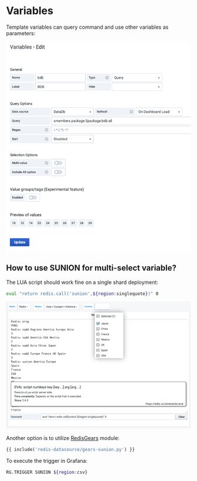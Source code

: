 # Variables

Template variables can query command and use other variables as parameters:

![Variables](../images/redis-datasource/variables.png)

## How to use SUNION for multi-select variable?

The LUA script should work fine on a single shard deployment:

```bash
eval "return redis.call('sunion',${region:singlequote})" 0
```

![SUNION Example](../images/redis-datasource/variables-example.png)

Another option is to utilize [RedisGears](https://redisgears.io) module:

```python
{{ include('redis-datasource/gears-sunion.py') }}
```

To execute the trigger in Grafana:

```bash
RG.TRIGGER SUNION ${region:csv}
```
